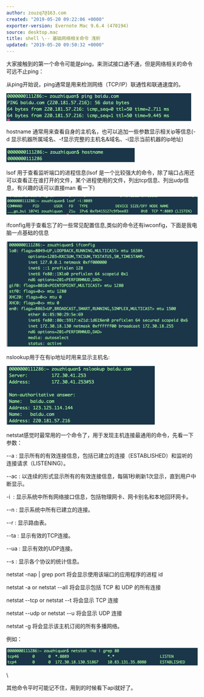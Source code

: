 ```yaml
---
author: zouzq7@163.com
created: "2019-05-20 09:22:06 +0000"
exporter-version: Evernote Mac 9.6.4 (470194)
source: desktop.mac
title: shell \-- 基础网络相关命令 浅析
updated: "2019-05-20 09:50:32 +0000"
---
```


<div>

大家接触到的第一个命令可能是ping，来测试接口通不通，但是网络相关的命令可远不止ping：

</div>

<div>

从ping开始说，ping通常是用来检测网络（TCP/IP）联通性和联通速度的。

</div>

<div>

![](shell%20--%20%E5%9F%BA%E7%A1%80%E7%BD%91%E7%BB%9C%E7%9B%B8%E5%85%B3%E5%91%BD%E4%BB%A4%20%E6%B5%85%E6%9E%90.resources/7537482D-FD1A-479C-9345-4ACD6A9ABB92.png) 
 

</div>

<div>

hostname 通常用来查看自身的主机名，也可以追加一些参数显示相关ip等信息(-d
显示机器所属域名、-f显示完整的主机名&域名、-i显示当前机器的ip地址)

</div>

<div>

![](shell%20--%20%E5%9F%BA%E7%A1%80%E7%BD%91%E7%BB%9C%E7%9B%B8%E5%85%B3%E5%91%BD%E4%BB%A4%20%E6%B5%85%E6%9E%90.resources/4A461466-1912-446A-9CD6-8CC36CCA3522.png) 
 

</div>

<div>

lsof 用于查看监听端口的进程信息(lsof
是一个比较强大的命令，除了端口占用还可以查看正在谁打开的文件，某个进程使用的文件，列出tcp信息、列出udp信息，有兴趣的话可以直接man
看一下)

</div>

<div>

![](shell%20--%20%E5%9F%BA%E7%A1%80%E7%BD%91%E7%BB%9C%E7%9B%B8%E5%85%B3%E5%91%BD%E4%BB%A4%20%E6%B5%85%E6%9E%90.resources/97F32D5A-A270-435E-B9B2-A84D0ABBE56F.png) 
 

</div>

<div>

ifconfig用于查看忘了的一些常见配置信息,类似的命令还有iwconfig，下面是我电脑一点基础的信息

</div>

<div>

![](shell%20--%20%E5%9F%BA%E7%A1%80%E7%BD%91%E7%BB%9C%E7%9B%B8%E5%85%B3%E5%91%BD%E4%BB%A4%20%E6%B5%85%E6%9E%90.resources/7544BCD5-A3CF-483E-8912-5BB002D7F215.png) 
 

</div>

<div>

nslookup用于在有ip地址时用来显示主机名:

</div>

<div>

![](shell%20--%20%E5%9F%BA%E7%A1%80%E7%BD%91%E7%BB%9C%E7%9B%B8%E5%85%B3%E5%91%BD%E4%BB%A4%20%E6%B5%85%E6%9E%90.resources/46EBBF8C-677B-4DBC-85FE-131BCE0AE833.png) 
 

</div>

<div>

netstat感觉时最常用的一个命令了，用于发现主机连接最通用的命令，先看一下参数：

</div>

<div>

--a :
显示所有的有效连接信息，包括已建立的连接（ESTABLISHED）和监听的连接请求（LISTENING）。

</div>

<div>

--ac :
以连续的形式显示所有的有效连接信息，每隔1秒刷新1次显示，直到用户中断显示。

</div>

<div>

-i  : 显示系统中所有网络接口信息，包括物理网卡、网卡别名和本地回环网卡。

</div>

<div>

--n : 显示系统中所有已建立的连接。

</div>

<div>

--r : 显示路由表。

</div>

<div>

--ta : 显示有效的TCP连接。

</div>

<div>

--ua : 显示有效的UDP连接。

</div>

<div>

--s : 显示各个协议的统计信息。

</div>

<div>

netstat -nap \| grep port 将会显示使用该端口的应用程序的进程 id 

</div>

<div>

netstat -a or netstat --all 将会显示包括 TCP 和 UDP 的所有连接

</div>

<div>

netstat --tcp or netstat --t 将会显示 TCP 连接

</div>

<div>

netstat --udp or netstat --u 将会显示 UDP 连接

</div>

<div>

netstat -g 将会显示该主机订阅的所有多播网络。

</div>

<div>

例如：

</div>

<div>

![](shell%20--%20%E5%9F%BA%E7%A1%80%E7%BD%91%E7%BB%9C%E7%9B%B8%E5%85%B3%E5%91%BD%E4%BB%A4%20%E6%B5%85%E6%9E%90.resources/2ADE2809-39CB-4DB6-825B-57DBAEB90908.png) 
 

</div>

<div>

\

</div>

<div>

其他命令平时可能记不住，用到的时候看下api就好了。

</div>
